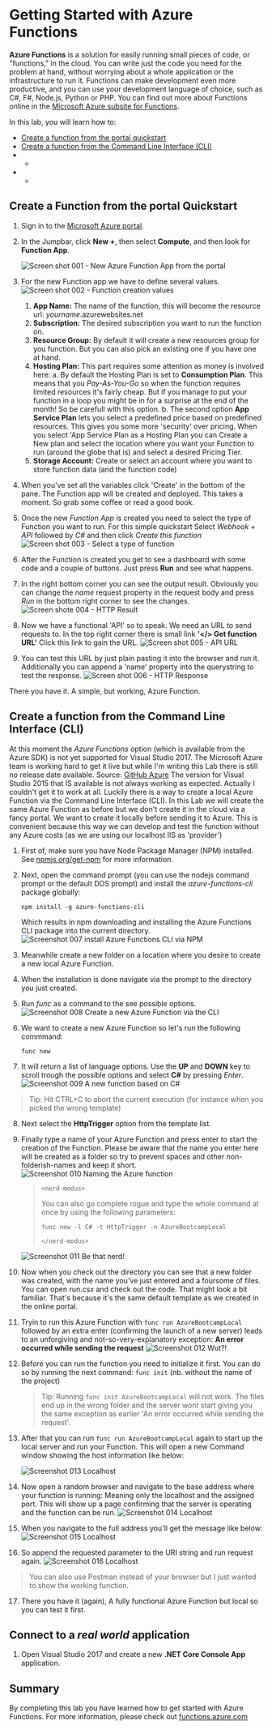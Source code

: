 # Getting Started with Azure Functions

**Azure Functions** is a solution for easily running small pieces of code, or "functions," in the cloud. You can write just the code you need for the problem at hand, without worrying about a whole application or the infrastructure to run it. Functions can make development even more productive, and you can use your development language of choice, such as C#, F#, Node.js, Python or PHP.
You can find out more about Functions online in the [Microsoft Azure subsite for  Functions](https://docs.microsoft.com/en-us/azure/azure-functions/).

In this lab, you will learn how to:

  * [Create a function from the portal quickstart](#create-from-portal)
  * [Create a function from the Command Line Interface (CLI)](#create-from-cli)
  * -
  * -

<a name="create-from-portal"></a>
## Create a Function from the portal Quickstart

1.	Sign in to the [Microsoft Azure portal](https://portal.azure.com/).
2.	In the Jumpbar, click **New +**, then select **Compute**, and then look for  **Function App**. 

    ![Screen shot 001 - New Azure Function App from the portal][1]
   
3. For the new Function app we have to define several values. 
 ![Screen shot 002 - Function creation values][2]
   1. **App Name:** The name of the function, this will become the resource url: *yourname*.azurewebsites.net
   2. **Subscription:** The desired subscription you want to run the function on.
   3. **Resource Group:** By default it will create a new resources group for you function. But you can also pick an existing one if you have one at hand.
   4. **Hosting Plan:** This part requires some attention as money is involved here:
        a. By default the Hosting Plan is set to **Consumption Plan**. This means that you *Pay-As-You-Go* so when the function requires limited resources it's fairly cheap. But if you manage to put your function in a loop you might be in for a surprise at the end of the month! So be carefull with this option. 
        b. The second option **App Service Plan** lets you select a predefined price based on predefined resources. This gives you some more 'security' over pricing. When you select 'App Service Plan as a Hosting Plan you can Create a New plan and select the location where you want your Function to run (around the globe that is) and select a desired Pricing Tier.
   5. **Storage Account:** Create or select an account where you want to store function data (and the function code)

4. When you've set all the variables click 'Create' in the bottom of the pane. The Function app will be created and deployed. This takes a moment. So grab some coffee or read a good book.

5.	Once the new *Function App* is created you need to select the type of Function you want to run. For this simple quickstart Select *Webhook + API* followed by *C#* and then click *Create this function*
 ![Screen shot 003 - Select a type of function][3]

 6. After the Function is created you get to see a dashboard with some code and a couple of buttons. Just press **Run** and see what happens.
 7. In the right bottom corner you can see the output result. Obviously you can change the *name* request property in the request body and press *Run* in the bottom right corner to see the changes.
 ![Screen shote 004 - HTTP Result][4]
 8. Now we have a functional 'API' so to speak. We need an URL to send requests to. In the top right corner there is small link **'</> Get function URL'** Click this link to gain the URL. 
 ![Screen shot 005 - API URL][5]
 9. You can test this URL by just plain pasting it into the browser and run it. Additionally you can append a 'name' property into the querystring to test the response.
 ![Screen shot 006 - HTTP Response][6]


 There you have it. A simple, but working, Azure Function.

 
<a name="create-from-cli"></a>
## Create a function from the Command Line Interface (CLI)

At this moment the *Azure Functions* option (which is available from the Azure SDK) is not yet supported for Visual Studio 2017. The Microsoft Azure team is working hard to get it live but while I'm writing this Lab there is still no release date available. Source: [GitHub Azure](https://github.com/Azure/Azure-Functions/issues/201)
The version for Visual Studio 2015 that IS available is not always working as expected. Actually I couldn't get it to work at all.
Luckily there is a way to create a local Azure Function via the Command Line Interface (CLI).
In this Lab we will create the same Azure Function as before but we don't create it in the cloud via a fancy portal. We want to create it locally before sending it to Azure. 
This is convenient because this way we can develop and test the function without any Azure costs (as we are using our localhost IIS as 'provider')

1. First of, make sure you have Node Package Manager (NPM) installed. See [npmjs.org/get-npm](https://www.npmjs.com/get-npm) for more information.
2. Next, open the command prompt (you can use the nodejs command prompt or the default DOS prompt) and install the *azure-functions-cli* package globally:
    ```code
    npm install -g azure-functions-cli
    ```

    Which results in npm downloading and installing the Azure Functions CLI package into the current directory.
    ![Screenshot 007 install Azure Functions CLI via NPM][7]

3. Meanwhile create a new folder on a location where you desire to create a new local Azure Function.
4. When the installation is done navigate via the prompt to the directory you just created.
5. Run *func* as a command to the see possible options.
![Screenshot 008 Create a new Azure Function via the CLI][8]

6. We want to create a new Azure Function so let's run the following commmand:
    ```code
    func new
    ```
7. It will return a list of language options. Use the **UP** and **DOWN** key to scroll trough the possible options and select **C#** by pressing *Enter*.
![Screenshot 009 A new function based on C#][9]

> Tip: Hit CTRL+C to abort the current execution (for instance when you picked the wrong template)

8. Next select the **HttpTrigger** option from the template list.
9. Finally type a name of your Azure Function and press enter to start the creation of the Function. Please be aware that the name you enter here will be created as a folder so try to prevent spaces and other non-folderish-names and keep it short.
![Screenshot 010 Naming the Azure function][10]

      >```<nerd-modus>``` 
      > 
      > You can also go complete rogue and type the whole command at once by using the following parameters:
      >
      > ```func new -l C# -t HttpTrigger -n AzureBootcampLocal```
      > 
      >```</nerd-modus>```

    ![Screenshot 011 Be that nerd!][11]


10. Now when you check out the directory you can see that a new folder was created, with the name you've just entered and a foursome of files. You can open run.csx and check out the code. That might look a bit familiar. That's because it's the same default template as we created in the online portal. 
11. Tryin to run this Azure Function with ```func run AzureBootcampLocal``` followed by an extra enter (confirming the launch of a new server) leads to an unforgiving and not-so-very-explanatory exception: **An error occurred while sending the request**
![Screenshot 012 Wut?!][12]

12. Before you can run the function you need to initialize it first. You can do so by running the next command: ```func init``` (nb. without the name of the project)
    > Tip: Running ```func init AzureBootcampLocal``` will not work. The files end up in the wrong folder and the server wont start giving you the same exception as earlier 'An error occurred while sending the request'.
  
13. After that you can run ```func run AzureBootcampLocal``` again to start up the local server and run your Function. This will open a new Command window showing the host information like below:
 
    ![Screenshot 013 Localhost][13]


14. Now open a random browser and navigate to the base address where your function is running: Meaning only the localhost and the assigned port. 
This will show up a page confirming that the server is operating and the function can be run.
![Screenshot 014 Localhost][14]

15. When you navigate to the full address you'll get the message like below:
![Screenshot 015 Localhost][15]

16. So append the requested parameter to the URI string and run request again. 
![Screenshot 016 Localhost][16]

> You can also use Postman instead of your browser but I just wanted to show the working function.

17. There you have it (again), A fully functional Azure Function but local so you can test it first.












<a name="connect-to-a-real-world-application"></a>
##  Connect to a *real world* application


1. Open Visual Studio 2017 and create a new **.NET Core Console App** application.

 



## Summary
By completing this lab you have learned how to get started with Azure Functions. 
For more information, please check out [functions.azure.com](https://functions.azure.com)

<!--Image references-->
[1]: media/001_Portal_New_Function.png
[2]: media/002_Portal_New_Function.png
[3]: media/003_Portal_New_Function.png
[4]: media/004_Portal_New_Function.png
[5]: media/005_Portal_New_Function.png
[6]: media/006_Portal_New_Function.png
[7]: media/007_CLI_New_Function.png
[8]: media/008_CLI_New_Function.png
[9]: media/009_CLI_New_Function.png
[10]: media/010_CLI_New_Function.png
[11]: media/011_CLI_New_Function.png
[12]: media/012_CLI_New_Function.png
[13]: media/013_CLI_New_Function.png
[14]: media/014_CLI_New_Function.png
[15]: media/015_CLI_New_Function.png
[16]: media/016_CLI_New_Function.png
